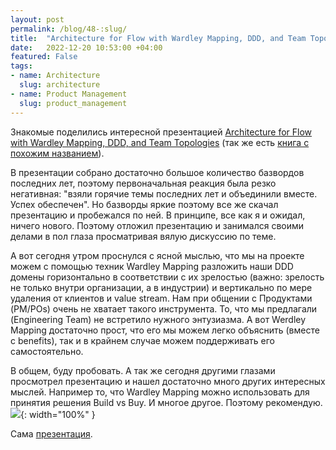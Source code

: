 ```yaml
---
layout: post
permalink: /blog/48-:slug/
title:  "Architecture for Flow with Wardley Mapping, DDD, and Team Topologies"
date:   2022-12-20 10:53:00 +04:00
featured: False
tags: 
- name: Architecture
  slug: architecture
- name: Product Management
  slug: product_management
---
```


Знакомые поделились интересной презентацией [Architecture for Flow with Wardley Mapping, DDD, and Team Topologies](https://www.infoq.com/presentations/ddd-wardley-mapping-team-topology/) (так же есть [книга с похожим названием](https://www.amazon.com/Adaptive-Systems-Domain-Driven-Wardley-Topologies/dp/0137393032/)). 

В презентации собрано достаточно большое количество базвордов последних лет, поэтому первоначальная реакция была резко негативная: "взяли горячие темы последних лет и объединили вместе. Успех обеспечен". Но базворды яркие поэтому все же скачал презентацию и пробежался по ней.
В принципе, все как я и ожидал, ничего нового. Поэтому отложил презентацию и занимался своими делами в пол глаза просматривая вялую дискуссию по теме.

А вот сегодня утром проснулся с ясной мыслью, что мы на проекте можем с помощью техник Wardley Mapping разложить наши DDD домены горизонтально в соответствии с их зрелостью (важно: зрелость не только внутри организации, а в индустрии) и вертикально по мере удаления от клиентов и value stream. 
Нам при общении с Продуктами (PM/POs) очень не хватает такого инструмента. То, что мы предлагали (Engineering Team) не встретило нужного энтузиазма. А вот Werdley Mapping достаточно прост, что его мы можем легко объяснить (вместе с benefits), так и в крайнем случае можем поддерживать его самостоятельно.

В общем, буду пробовать. А так же сегодня другими глазами просмотрел презентацию и нашел достаточно много других интересных мыслей. Например то, что Wardley Mapping можно использовать для принятия решения Build vs Buy. И многое другое. Поэтому рекомендую.
![](https://firebasestorage.googleapis.com/v0/b/firescript-577a2.appspot.com/o/imgs%2Fapp%2FAndrei_Knowledge_Base%2F07rjpi5OWY.png?alt=media&token=ec8138d3-8668-42cc-ac1d-9d5bac896c02){: width="100%" }

Сама [презентация](https://firebasestorage.googleapis.com/v0/b/firescript-577a2.appspot.com/o/imgs%2Fapp%2FAndrei_Knowledge_Base%2FOXj4jhr3Uh.pdf?alt=media&token=b7f704b5-e42f-4dd8-99f7-70f320fe7afb).